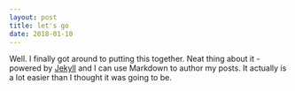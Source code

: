 ```yaml
---
layout: post
title: let's go
date: 2018-01-10
---
```


Well. I finally got around to putting this together. Neat thing about it - powered by [Jekyll](http://jekyllrb.com) and I can use Markdown to author my posts. It actually is a lot easier than I thought it was going to be.
